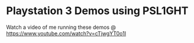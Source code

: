 # Playstation 3 Demos using PSL1GHT

Watch a video of me running these demos @ https://www.youtube.com/watch?v=cTjwgYT0o1I
